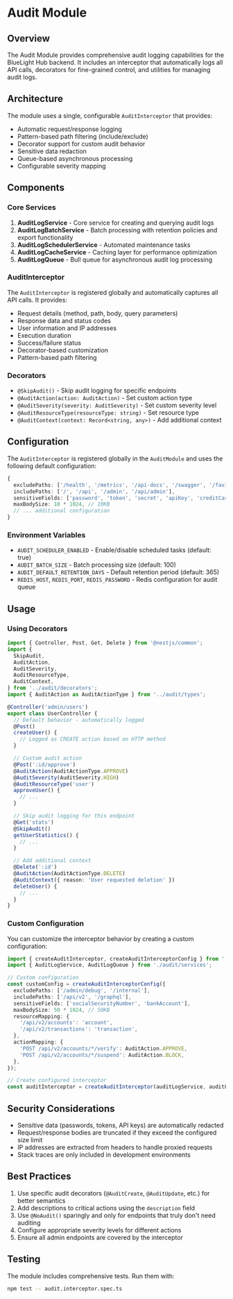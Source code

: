 # Audit Module

## Overview

The Audit Module provides comprehensive audit logging capabilities for the BlueLight Hub backend. It includes an interceptor that automatically logs all API calls, decorators for fine-grained control, and utilities for managing audit logs.

## Architecture

The module uses a single, configurable `AuditInterceptor` that provides:

- Automatic request/response logging
- Pattern-based path filtering (include/exclude)
- Decorator support for custom audit behavior
- Sensitive data redaction
- Queue-based asynchronous processing
- Configurable severity mapping

## Components

### Core Services

1. **AuditLogService** - Core service for creating and querying audit logs
2. **AuditLogBatchService** - Batch processing with retention policies and export functionality
3. **AuditLogSchedulerService** - Automated maintenance tasks
4. **AuditLogCacheService** - Caching layer for performance optimization
5. **AuditLogQueue** - Bull queue for asynchronous audit log processing

### AuditInterceptor

The `AuditInterceptor` is registered globally and automatically captures all API calls. It provides:

- Request details (method, path, body, query parameters)
- Response data and status codes
- User information and IP addresses
- Execution duration
- Success/failure status
- Decorator-based customization
- Pattern-based path filtering

### Decorators

- `@SkipAudit()` - Skip audit logging for specific endpoints
- `@AuditAction(action: AuditAction)` - Set custom action type
- `@AuditSeverity(severity: AuditSeverity)` - Set custom severity level
- `@AuditResourceType(resourceType: string)` - Set resource type
- `@AuditContext(context: Record<string, any>)` - Add additional context

## Configuration

The `AuditInterceptor` is registered globally in the `AuditModule` and uses the following default configuration:

```typescript
{
  excludePaths: ['/health', '/metrics', '/api-docs', '/swagger', '/favicon.ico', '/public', '/robots.txt', '/_next', '/static'],
  includePaths: ['/', '/api', '/admin', '/api/admin'],
  sensitiveFields: ['password', 'token', 'secret', 'apiKey', 'creditCard', 'ssn'],
  maxBodySize: 10 * 1024, // 10KB
  // ... additional configuration
}
```

### Environment Variables

- `AUDIT_SCHEDULER_ENABLED` - Enable/disable scheduled tasks (default: true)
- `AUDIT_BATCH_SIZE` - Batch processing size (default: 100)
- `AUDIT_DEFAULT_RETENTION_DAYS` - Default retention period (default: 365)
- `REDIS_HOST`, `REDIS_PORT`, `REDIS_PASSWORD` - Redis configuration for audit queue

## Usage

### Using Decorators

```typescript
import { Controller, Post, Get, Delete } from '@nestjs/common';
import {
  SkipAudit,
  AuditAction,
  AuditSeverity,
  AuditResourceType,
  AuditContext,
} from '../audit/decorators';
import { AuditAction as AuditActionType } from '../audit/types';

@Controller('admin/users')
export class UserController {
  // Default behavior - automatically logged
  @Post()
  createUser() {
    // Logged as CREATE action based on HTTP method
  }

  // Custom audit action
  @Post(':id/approve')
  @AuditAction(AuditActionType.APPROVE)
  @AuditSeverity(AuditSeverity.HIGH)
  @AuditResourceType('user')
  approveUser() {
    // ...
  }

  // Skip audit logging for this endpoint
  @Get('stats')
  @SkipAudit()
  getUserStatistics() {
    // ...
  }

  // Add additional context
  @Delete(':id')
  @AuditAction(AuditActionType.DELETE)
  @AuditContext({ reason: 'User requested deletion' })
  deleteUser() {
    // ...
  }
}
```

### Custom Configuration

You can customize the interceptor behavior by creating a custom configuration:

```typescript
import { createAuditInterceptor, createAuditInterceptorConfig } from './audit';
import { AuditLogService, AuditLogQueue } from './audit/services';

// Custom configuration
const customConfig = createAuditInterceptorConfig({
  excludePaths: ['/admin/debug', '/internal'],
  includePaths: ['/api/v2', '/graphql'],
  sensitiveFields: ['socialSecurityNumber', 'bankAccount'],
  maxBodySize: 50 * 1024, // 50KB
  resourceMapping: {
    '/api/v2/accounts': 'account',
    '/api/v2/transactions': 'transaction',
  },
  actionMapping: {
    'POST /api/v2/accounts/*/verify': AuditAction.APPROVE,
    'POST /api/v2/accounts/*/suspend': AuditAction.BLOCK,
  },
});

// Create configured interceptor
const auditInterceptor = createAuditInterceptor(auditLogService, auditLogQueue, customConfig);
```

## Security Considerations

- Sensitive data (passwords, tokens, API keys) are automatically redacted
- Request/response bodies are truncated if they exceed the configured size limit
- IP addresses are extracted from headers to handle proxied requests
- Stack traces are only included in development environments

## Best Practices

1. Use specific audit decorators (`@AuditCreate`, `@AuditUpdate`, etc.) for better semantics
2. Add descriptions to critical actions using the `description` field
3. Use `@NoAudit()` sparingly and only for endpoints that truly don't need auditing
4. Configure appropriate severity levels for different actions
5. Ensure all admin endpoints are covered by the interceptor

## Testing

The module includes comprehensive tests. Run them with:

```bash
npm test -- audit.interceptor.spec.ts
```
